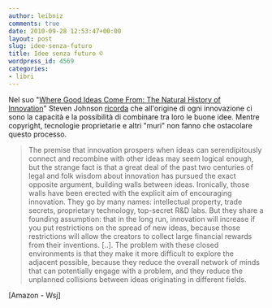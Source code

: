 ```yaml
---
author: leibniz
comments: true
date: 2010-09-28 12:53:47+00:00
layout: post
slug: idee-senza-futuro
title: Idee senza futuro ©
wordpress_id: 4569
categories:
- libri
---
```


Nel suo "[Where Good Ideas Come From: The Natural History of Innovation](http://www.amazon.com/Where-Good-Ideas-Come-Innovation/dp/1594487715)" Steven Johnson [ricorda](http://online.wsj.com/article/SB10001424052748703989304575503730101860838.html?KEYWORDS=Steven+Johnson) che all'origine di ogni innovazione ci sono la capacità e la possibilità di combinare tra loro le buone idee. Mentre copyright, tecnologie proprietarie e altri "muri" non fanno che ostacolare questo processo.


> [](http://online.wsj.com/article/SB10001424052748703989304575503730101860838.html?KEYWORDS=Steven+Johnson)The premise that innovation prospers when ideas can serendipitously connect and recombine with other ideas may seem logical enough, but the strange fact is that a great deal of the past two centuries of legal and folk wisdom about innovation has pursued the exact opposite argument, building walls between ideas. Ironically, those walls have been erected with the explicit aim of encouraging innovation. They go by many names: intellectual property, trade secrets, proprietary technology, top-secret R&D labs. But they share a founding assumption: that in the long run, innovation will increase if you put restrictions on the spread of new ideas, because those restrictions will allow the creators to collect large financial rewards from their inventions. [..]. The problem with these closed environments is that they make it more difficult to explore the adjacent possible, because they reduce the overall network of minds that can potentially engage with a problem, and they reduce the unplanned collisions between ideas originating in different fields.


[Amazon - Wsj]
